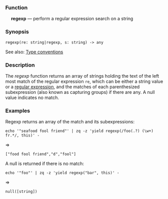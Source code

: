 ### Function

&emsp; **regexp** &mdash; perform a regular expression search on a string

### Synopsis

```
regexp(re: string|regexp, s: string) -> any
```
See also: [Type conventions](../conventions.md)

### Description
The _regexp_ function returns an array of strings holding the text
of the left most match of the regular expression `re`, which can be either
a string value or a [regular expression](../search-expressions.md#regular-expressions),
and the matches of each parenthesized subexpression (also known as capturing
groups) if there are any. A null value indicates no match.

### Examples

Regexp returns an array of the match and its subexpressions:
```mdtest-command
echo '"seafood fool friend"' | zq -z 'yield regexp(/foo(.?) (\w+) fr.*/, this)' -
```
=>
```mdtest-output
["food fool friend","d","fool"]
```

A null is returned if there is no match:
```mdtest-command
echo '"foo"' | zq -z 'yield regexp("bar", this)' -
```
=>
```mdtest-output
null([string])
```
